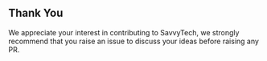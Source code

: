 ## Thank You

We appreciate your interest in contributing to SavvyTech, we strongly recommend that you raise an issue to discuss your ideas before raising any PR.

